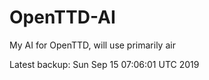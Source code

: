 # OpenTTD-AI
My AI for OpenTTD, will use primarily air

Latest backup: Sun Sep 15 07:06:01 UTC 2019
